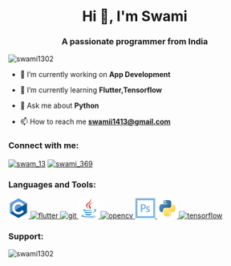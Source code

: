 <h1 align="center">Hi 👋, I'm Swami</h1>
<h3 align="center">A passionate programmer from India</h3>

<p align="left"> <img src="https://komarev.com/ghpvc/?username=swami1302&label=Profile%20views&color=0e75b6&style=flat" alt="swami1302" /> </p>

- 🔭 I’m currently working on **App Development**

- 🌱 I’m currently learning **Flutter,Tensorflow**

- 💬 Ask me about **Python**

- 📫 How to reach me **swamii1413@gmail.com**

<h3 align="left">Connect with me:</h3>
<p align="left">
<a href="https://instagram.com/swam_13" target="blank"><img align="center" src="https://raw.githubusercontent.com/rahuldkjain/github-profile-readme-generator/master/src/images/icons/Social/instagram.svg" alt="swam_13" height="30" width="40" /></a>
<a href="https://www.codechef.com/users/swami_369" target="blank"><img align="center" src="https://cdn.jsdelivr.net/npm/simple-icons@3.1.0/icons/codechef.svg" alt="swami_369" height="30" width="40" /></a>
</p>

<h3 align="left">Languages and Tools:</h3>
<p align="left"> <a href="https://www.cprogramming.com/" target="_blank" rel="noreferrer"> <img src="https://raw.githubusercontent.com/devicons/devicon/master/icons/c/c-original.svg" alt="c" width="40" height="40"/> </a> <a href="https://flutter.dev" target="_blank" rel="noreferrer"> <img src="https://www.vectorlogo.zone/logos/flutterio/flutterio-icon.svg" alt="flutter" width="40" height="40"/> </a> <a href="https://git-scm.com/" target="_blank" rel="noreferrer"> <img src="https://www.vectorlogo.zone/logos/git-scm/git-scm-icon.svg" alt="git" width="40" height="40"/> </a> <a href="https://www.java.com" target="_blank" rel="noreferrer"> <img src="https://raw.githubusercontent.com/devicons/devicon/master/icons/java/java-original.svg" alt="java" width="40" height="40"/> </a> <a href="https://opencv.org/" target="_blank" rel="noreferrer"> <img src="https://www.vectorlogo.zone/logos/opencv/opencv-icon.svg" alt="opencv" width="40" height="40"/> </a> <a href="https://www.photoshop.com/en" target="_blank" rel="noreferrer"> <img src="https://raw.githubusercontent.com/devicons/devicon/master/icons/photoshop/photoshop-line.svg" alt="photoshop" width="40" height="40"/> </a> <a href="https://www.python.org" target="_blank" rel="noreferrer"> <img src="https://raw.githubusercontent.com/devicons/devicon/master/icons/python/python-original.svg" alt="python" width="40" height="40"/> </a> <a href="https://www.tensorflow.org" target="_blank" rel="noreferrer"> <img src="https://www.vectorlogo.zone/logos/tensorflow/tensorflow-icon.svg" alt="tensorflow" width="40" height="40"/> </a> </p>

<h3 align="left">Support:</h3>
<p><a href="https://www.buymeacoffee.com/swami1302"> <img align="left" src="https://cdn.buymeacoffee.com/buttons/v2/default-yellow.png" height="50" width="210" alt="swami1302" /></a></p><br><br>
